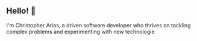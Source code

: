 ## Hello! 👋

I'm Christopher Arias, a driven software developer who thrives on tackling complex problems and experimenting with new technologie
